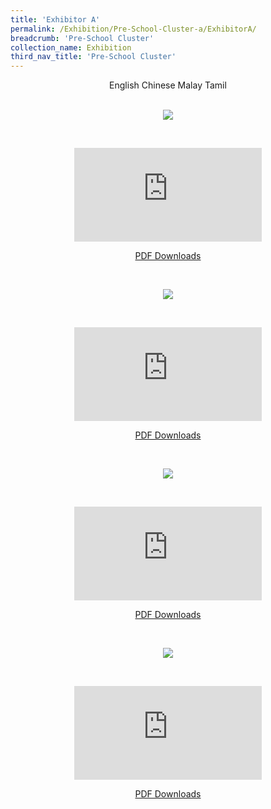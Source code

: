```yaml
---
title: 'Exhibitor A'
permalink: /Exhibition/Pre-School-Cluster-a/ExhibitorA/
breadcrumb: 'Pre-School Cluster'
collection_name: Exhibition
third_nav_title: 'Pre-School Cluster'
---
```


<div style="margin-top:auto;margin-bottom:auto;text-align:center;">
<div class="tab">
  <a href="#Exh-Eng"><div style="display:inline-block;" class="btnClass">English</div></a>
  <a href="#Exh-Chinese"><div style="display:inline-block;" class="btnClass">Chinese</div></a>
  <a href="#Exh-Malay"><div style="display:inline-block;" class="btnClass">Malay</div></a>
  <a href="#Exh-Tamil"><div style="display:inline-block;" class="btnClass">Tamil</div></a>
  
<div id="Exh-Eng"><br/>
<p><img src="/images/ExhibitorEnglish-template.jpg"></p><br/>
<p class="video-container">
<iframe src="https://www.youtube.com/embed/d6fmLlW8eoE" frameborder="0" allow="accelerometer; autoplay; encrypted-media; gyroscope;    picture-in-picture" allowfullscreen></iframe></p>
<p><a href="/Exhibition/Website-exhibitor-template-pdf.pdf" download>PDF Downloads</a></p>
</div>
  
<div id="Exh-Chinese"><br/>
<p><img src="/images/exhibitorchinese-template.jpg" ></p><br/>
<p class="video-container">
<iframe src="https://www.youtube.com/embed/d6fmLlW8eoE" frameborder="0" allow="accelerometer; autoplay; encrypted-media; gyroscope;    picture-in-picture" allowfullscreen></iframe></p>
<p><a href="/Exhibition/Website-exhibitor-template-pdf.pdf" download>PDF Downloads</a></p>
</div>
 
 <div id="Exh-Malay"><br/>
  <p><img src="/images/ExhibitorMalay-template.jpg" ></p><br/>
  <p class="video-container">
<iframe src="https://www.youtube.com/embed/d6fmLlW8eoE" frameborder="0" allow="accelerometer; autoplay; encrypted-media; gyroscope;    picture-in-picture" allowfullscreen></iframe></p>
<p><a href="/Exhibition/Website-exhibitor-template-pdf.pdf" download>PDF Downloads</a></p>
</div>
 
 <div id="Exh-Tamil"><br/>
<p><img src="/images/ExhibitorTamil-template.jpg" ></p><br/>
<p class="video-container">
<iframe src="https://www.youtube.com/embed/d6fmLlW8eoE" frameborder="0" allow="accelerometer; autoplay; encrypted-media; gyroscope;    picture-in-picture" allowfullscreen></iframe></p>
<p><a href="/Exhibition/Website-exhibitor-template-pdf.pdf" download>PDF Downloads</a></p>
 </div>
 
</div>
</div>
